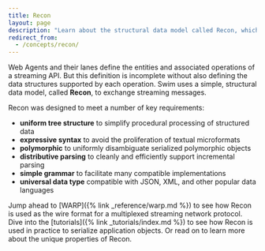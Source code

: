 ```yaml
---
title: Recon
layout: page
description: "Learn about the structural data model called Recon, which is used by Swim to exchange streaming messages."
redirect_from:
  - /concepts/recon/
---
```


Web Agents and their lanes define the entities and associated operations of a streaming API. But this definition is incomplete without also defining the data structures supported by each operation. Swim uses a simple, structural data model, called **Recon**, to exchange streaming messages.

Recon was designed to meet a number of key requirements:

- **uniform tree structure** to simplify procedural processing of structured data
- **expressive syntax** to avoid the proliferation of textual microformats
- **polymorphic** to uniformly disambiguate serialized polymorphic objects
- **distributive parsing** to cleanly and efficiently support incremental parsing
- **simple grammar** to facilitate many compatible implementations
- **universal data type** compatible with JSON, XML, and other popular data languages

Jump ahead to [WARP]({% link _reference/warp.md %}) to see how Recon is used as the wire format for a multiplexed streaming network protocol. Dive into the [tutorials]({% link _tutorials/index.md %}) to see how Recon is used in practice to serialize application objects. Or read on to learn more about the unique properties of Recon.
